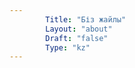 ```yaml
---
        Title: "Біз жайлы"
        Layout: "about"
        Draft: "false"
        Type: "kz"
---
```


